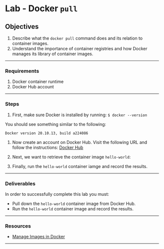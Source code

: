 # Lab - Docker `pull`

## **Objectives**

1. Describe what the `docker pull` command does and its relation to
container images.
1. Understand the importance of container registries and how Docker
manages its library of container images.

-------------------------------------------------

### **Requirements**

1. Docker container runtime
1. Docker Hub account

-------------------------------------------------

### **Steps**

1. First, make sure Docker is installed by running:
`$ docker --version`

You should see something similar to the following:

```shell
Docker version 20.10.13, build a224086
```

1. Now create an account on Docker Hub. Visit the following URL and follow
the instructions:
[Docker Hub](https://hub.docker.com/signup)

1. Next, we want to retrieve the container image `hello-world`:

1. Finally, run the `hello-world` container iamge and record the results.

-------------------------------------------------

### **Deliverables**

In order to successfully complete this lab you must:

* Pull down the `hello-world` container image from Docker Hub.
* Run the `hello-world` container image and record the results.

-------------------------------------------------

### **Resources**

* [Manage Images in Docker](https://docs.docker.com/develop/develop-images/image_management/)

-------------------------------------------------
